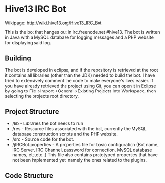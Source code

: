 Hive13 IRC Bot
==============
Wikipage: http://wiki.hive13.org/Hive13_IRC_Bot

This is the bot that hanges out in irc.freenode.net #hive13.  The bot is written in Java with a MySQL database for 
logging messages and a PHP website for displaying said log.

Building
--------
The bot is developed in eclipse, and if the repository is retrieved at the root it contains all libraries (other 
than the JDK) needed to build the bot.  I have tried to extensively comment the code to make everyone's lives easier.
If you have already retrieved the project using Git, you can open it in Eclipse by going to 
File->Import->General->Existing Projects Into Workspace, then selecting the projects root directory.

Project Structure
-----------------
- /lib - Libraries the bot needs to run
- /res - Resource files associated with the bot, currently the MySQL database construction scripts and the PHP website.
- /src - Source code for the bot.
- /jIRCBot.properties - A properties file for basic configuration (Bot name, IRC Server, IRC Channel, password for connection, MySQL database names, etc,etc..)  This file also contains prototyped properties that have not been implemented yet, namely the ones related to the plugins.

Code Structure
--------------
